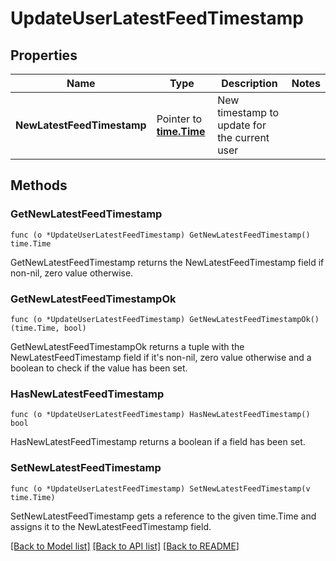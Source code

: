 # UpdateUserLatestFeedTimestamp

## Properties

Name | Type | Description | Notes
------------ | ------------- | ------------- | -------------
**NewLatestFeedTimestamp** | Pointer to [**time.Time**](time.Time.md) | New timestamp to update for the current user | 

## Methods

### GetNewLatestFeedTimestamp

`func (o *UpdateUserLatestFeedTimestamp) GetNewLatestFeedTimestamp() time.Time`

GetNewLatestFeedTimestamp returns the NewLatestFeedTimestamp field if non-nil, zero value otherwise.

### GetNewLatestFeedTimestampOk

`func (o *UpdateUserLatestFeedTimestamp) GetNewLatestFeedTimestampOk() (time.Time, bool)`

GetNewLatestFeedTimestampOk returns a tuple with the NewLatestFeedTimestamp field if it's non-nil, zero value otherwise
and a boolean to check if the value has been set.

### HasNewLatestFeedTimestamp

`func (o *UpdateUserLatestFeedTimestamp) HasNewLatestFeedTimestamp() bool`

HasNewLatestFeedTimestamp returns a boolean if a field has been set.

### SetNewLatestFeedTimestamp

`func (o *UpdateUserLatestFeedTimestamp) SetNewLatestFeedTimestamp(v time.Time)`

SetNewLatestFeedTimestamp gets a reference to the given time.Time and assigns it to the NewLatestFeedTimestamp field.


[[Back to Model list]](../README.md#documentation-for-models) [[Back to API list]](../README.md#documentation-for-api-endpoints) [[Back to README]](../README.md)


